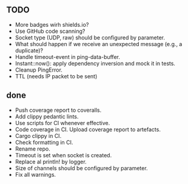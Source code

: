 ## TODO

- More badges wirh shields.io?
- Use GitHub code scanning?
- Socket type (UDP, raw) should be configured by parameter.
- What should happen if we receive an unexpected message (e.g., a duplicate)?
- Handle timeout-event in ping-data-buffer.
- Instant::now(): apply dependency inversion and mock it in tests.
- Cleanup PingError.
- TTL (needs IP packet to be sent)

## done

- Push coverage report to coveralls.
- Add clippy pedantic lints.
- Use scripts for CI whenever effective.
- Code coverage in CI. Upload coverage report to artefacts.
- Cargo clippy in CI.
- Check formatting in CI.
- Rename repo.
- Timeout is set when socket is created.
- Replace al println! by logger.
- Size of channels should be configured by parameter.
- Fix all warnings.
